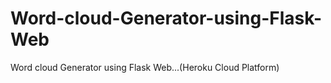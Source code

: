 # Word-cloud-Generator-using-Flask-Web
 Word cloud Generator  using Flask Web...(Heroku Cloud Platform)
